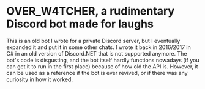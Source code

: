 # OVER_W4TCHER, a rudimentary Discord bot made for laughs

This is an old bot I wrote for a private Discord server, but I eventually expanded it and put it in some other chats. I wrote it back in 2016/2017 in C# in an old version of Discord.NET that is not supported anymore. The bot's code is disgusting, and the bot itself hardly functions nowadays (if you can get it to run in the first place) because of how old the API is. However, it can be used as a reference if the bot is ever revived, or if there was any curiosity in how it worked.